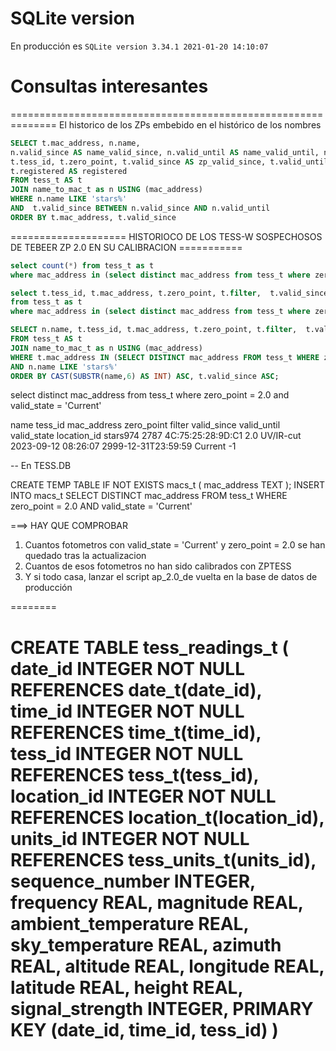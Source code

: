 # SQLite version

En producción es `SQLite version 3.34.1 2021-01-20 14:10:07`

# Consultas interesantes

==============================================================
El historico de los ZPs embebido en el histórico de los nombres
```sql
SELECT t.mac_address, n.name, 
n.valid_since AS name_valid_since, n.valid_until AS name_valid_until, n.valid_state AS name_valid_state, 
t.tess_id, t.zero_point, t.valid_since AS zp_valid_since, t.valid_until AS zp_valid_until, t.valid_state AS zp_valid_state,
t.registered AS registered
FROM tess_t AS t
JOIN name_to_mac_t as n USING (mac_address)
WHERE n.name LIKE 'stars%'
AND  t.valid_since BETWEEN n.valid_since AND n.valid_until
ORDER BY t.mac_address, t.valid_since
```
==================== HISTORIOCO DE LOS TESS-W SOSPECHOSOS DE TEBEER ZP 2.0 EN SU CALIBRACION ===========
```sql
select count(*) from tess_t as t
where mac_address in (select distinct mac_address from tess_t where zero_point = 2.0);

select t.tess_id, t.mac_address, t.zero_point, t.filter,  t.valid_since, t.valid_until, t.valid_state, t.location_id
from tess_t as t
where mac_address in (select distinct mac_address from tess_t where zero_point = 2.0)
```
```sql
SELECT n.name, t.tess_id, t.mac_address, t.zero_point, t.filter,  t.valid_since, t.valid_until, t.valid_state, t.location_id
FROM tess_t AS t
JOIN name_to_mac_t as n USING (mac_address)
WHERE t.mac_address IN (SELECT DISTINCT mac_address FROM tess_t WHERE zero_point = 2.0)
AND n.name LIKE 'stars%'
ORDER BY CAST(SUBSTR(name,6) AS INT) ASC, t.valid_since ASC;
```

select distinct mac_address from tess_t where zero_point = 2.0 and valid_state = 'Current'

name	   tess_id	mac_address	        zero_point	filter		valid_since			valid_until			valid_state	location_id
stars974   2787		4C:75:25:28:9D:C1	2.0  	    UV/IR-cut	2023-09-12 08:26:07	2999-12-31T23:59:59	Current				-1

-- En TESS.DB

CREATE TEMP TABLE IF NOT EXISTS macs_t ( mac_address TEXT );
INSERT INTO macs_t 
SELECT DISTINCT mac_address FROM tess_t WHERE zero_point = 2.0 AND valid_state = 'Current'



 ===> HAY QUE COMPROBAR
 1) Cuantos fotometros con valid_state = 'Current' y zero_point = 2.0 se han quedado tras la actualizacion
 2) Cuantos de esos fotometros no han sido calibrados con ZPTESS
 3) Y si todo casa, lanzar el script ap_2.0_de vuelta en la base de datos de producción


========

CREATE TABLE tess_readings_t
            (
            date_id             INTEGER NOT NULL REFERENCES date_t(date_id), 
            time_id             INTEGER NOT NULL REFERENCES time_t(time_id), 
            tess_id             INTEGER NOT NULL REFERENCES tess_t(tess_id),
            location_id         INTEGER NOT NULL REFERENCES location_t(location_id),
            units_id            INTEGER NOT NULL REFERENCES tess_units_t(units_id),
            sequence_number     INTEGER,
            frequency           REAL,
            magnitude           REAL,
            ambient_temperature REAL,
            sky_temperature     REAL,
            azimuth             REAL,
            altitude            REAL,
            longitude           REAL,
            latitude            REAL,
            height              REAL, signal_strength       INTEGER,
            PRIMARY KEY (date_id, time_id, tess_id)
            )
=======